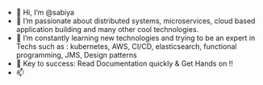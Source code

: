 - 👋 Hi, I’m @sabiya 
- 👀 I’m passionate about distributed systems, microservices, cloud based application building and many other cool technologies.
- 🌱 I’m constantly learning new technologies and trying to be an expert in Techs such as : kubernetes, AWS, CI/CD, elasticsearch, functional programming, JMS, Design patterns 
- 💞️ Key to success: Read Documentation quickly & Get Hands on !!
- 📫 
<!---
sabiya/sabiya is a ✨ special ✨ repository because its `README.md` (this file) appears on your GitHub profile.
You can click the Preview link to take a look at your changes.
--->
